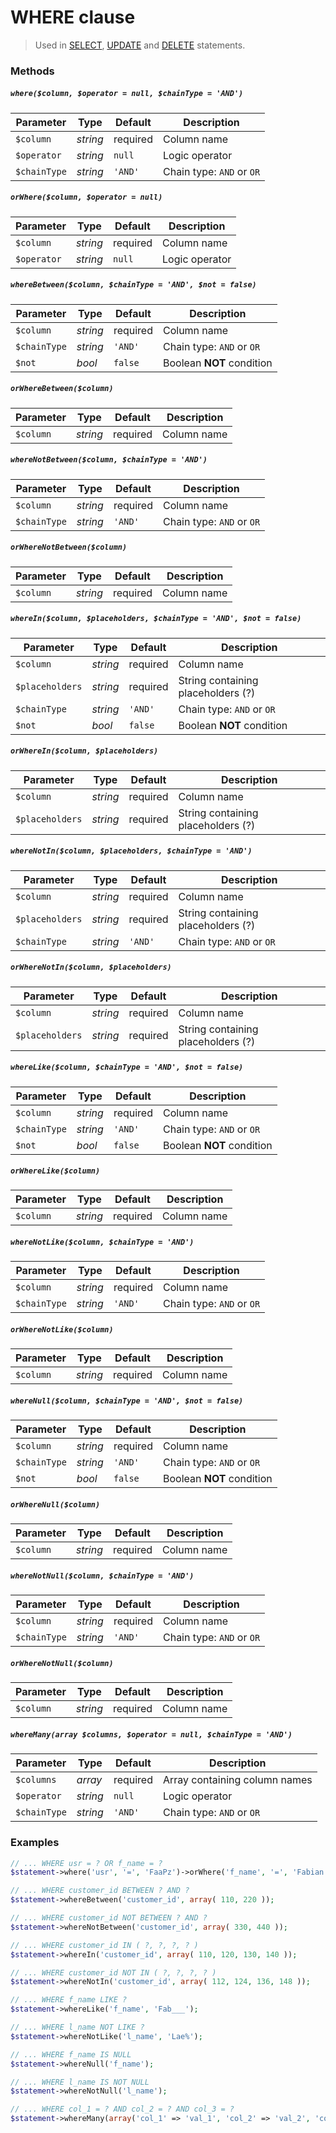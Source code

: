# WHERE clause

> Used in [SELECT](https://github.com/FaaPz/Slim-PDO/blob/master/docs/Statement/SELECT.md), [UPDATE](https://github.com/FaaPz/Slim-PDO/blob/master/docs/Statement/UPDATE.md) and [DELETE](https://github.com/FaaPz/Slim-PDO/blob/master/docs/Statement/DELETE.md) statements.

### Methods

##### `where($column, $operator = null, $chainType = 'AND')`

Parameter | Type | Default | Description
--- | --- | --- | ---
`$column` | *string* | required | Column name
`$operator` | *string* | `null` | Logic operator
`$chainType` | *string* | `'AND'` | Chain type: `AND` or `OR`

##### `orWhere($column, $operator = null)`

Parameter | Type | Default | Description
--- | --- | --- | ---
`$column` | *string* | required | Column name
`$operator` | *string* | `null` | Logic operator

##### `whereBetween($column, $chainType = 'AND', $not = false)`

Parameter | Type | Default | Description
--- | --- | --- | ---
`$column` | *string* | required | Column name
`$chainType` | *string* | `'AND'` | Chain type: `AND` or `OR`
`$not` | *bool* | `false` | Boolean **NOT** condition

##### `orWhereBetween($column)`

Parameter | Type | Default | Description
--- | --- | --- | ---
`$column` | *string* | required | Column name

##### `whereNotBetween($column, $chainType = 'AND')`

Parameter | Type | Default | Description
--- | --- | --- | ---
`$column` | *string* | required | Column name
`$chainType` | *string* | `'AND'` | Chain type: `AND` or `OR`

##### `orWhereNotBetween($column)`

Parameter | Type | Default | Description
--- | --- | --- | ---
`$column` | *string* | required | Column name

##### `whereIn($column, $placeholders, $chainType = 'AND', $not = false)`

Parameter | Type | Default | Description
--- | --- | --- | ---
`$column` | *string* | required | Column name
`$placeholders` | *string* | required | String containing placeholders (?)
`$chainType` | *string* | `'AND'` | Chain type: `AND` or `OR`
`$not` | *bool* | `false` | Boolean **NOT** condition

##### `orWhereIn($column, $placeholders)`

Parameter | Type | Default | Description
--- | --- | --- | ---
`$column` | *string* | required | Column name
`$placeholders` | *string* | required | String containing placeholders (?)

##### `whereNotIn($column, $placeholders, $chainType = 'AND')`

Parameter | Type | Default | Description
--- | --- | --- | ---
`$column` | *string* | required | Column name
`$placeholders` | *string* | required | String containing placeholders (?)
`$chainType` | *string* | `'AND'` | Chain type: `AND` or `OR`

##### `orWhereNotIn($column, $placeholders)`

Parameter | Type | Default | Description
--- | --- | --- | ---
`$column` | *string* | required | Column name
`$placeholders` | *string* | required | String containing placeholders (?)

##### `whereLike($column, $chainType = 'AND', $not = false)`

Parameter | Type | Default | Description
--- | --- | --- | ---
`$column` | *string* | required | Column name
`$chainType` | *string* | `'AND'` | Chain type: `AND` or `OR`
`$not` | *bool* | `false` | Boolean **NOT** condition

##### `orWhereLike($column)`

Parameter | Type | Default | Description
--- | --- | --- | ---
`$column` | *string* | required | Column name

##### `whereNotLike($column, $chainType = 'AND')`

Parameter | Type | Default | Description
--- | --- | --- | ---
`$column` | *string* | required | Column name
`$chainType` | *string* | `'AND'` | Chain type: `AND` or `OR`

##### `orWhereNotLike($column)`

Parameter | Type | Default | Description
--- | --- | --- | ---
`$column` | *string* | required | Column name

##### `whereNull($column, $chainType = 'AND', $not = false)`

Parameter | Type | Default | Description
--- | --- | --- | ---
`$column` | *string* | required | Column name
`$chainType` | *string* | `'AND'` | Chain type: `AND` or `OR`
`$not` | *bool* | `false` | Boolean **NOT** condition

##### `orWhereNull($column)`

Parameter | Type | Default | Description
--- | --- | --- | ---
`$column` | *string* | required | Column name

##### `whereNotNull($column, $chainType = 'AND')`

Parameter | Type | Default | Description
--- | --- | --- | ---
`$column` | *string* | required | Column name
`$chainType` | *string* | `'AND'` | Chain type: `AND` or `OR`

##### `orWhereNotNull($column)`

Parameter | Type | Default | Description
--- | --- | --- | ---
`$column` | *string* | required | Column name

##### `whereMany(array $columns, $operator = null, $chainType = 'AND')`

Parameter | Type | Default | Description
--- | --- | --- | ---
`$columns` | *array* | required | Array containing column names
`$operator` | *string* | `null` | Logic operator
`$chainType` | *string* | `'AND'` | Chain type: `AND` or `OR`

### Examples

```php
// ... WHERE usr = ? OR f_name = ?
$statement->where('usr', '=', 'FaaPz')->orWhere('f_name', '=', 'Fabian');

// ... WHERE customer_id BETWEEN ? AND ?
$statement->whereBetween('customer_id', array( 110, 220 ));

// ... WHERE customer_id NOT BETWEEN ? AND ?
$statement->whereNotBetween('customer_id', array( 330, 440 ));

// ... WHERE customer_id IN ( ?, ?, ?, ? )
$statement->whereIn('customer_id', array( 110, 120, 130, 140 ));

// ... WHERE customer_id NOT IN ( ?, ?, ?, ? )
$statement->whereNotIn('customer_id', array( 112, 124, 136, 148 ));

// ... WHERE f_name LIKE ?
$statement->whereLike('f_name', 'Fab___');

// ... WHERE l_name NOT LIKE ?
$statement->whereNotLike('l_name', 'Lae%');

// ... WHERE f_name IS NULL
$statement->whereNull('f_name');

// ... WHERE l_name IS NOT NULL
$statement->whereNotNull('l_name');

// ... WHERE col_1 = ? AND col_2 = ? AND col_3 = ?
$statement->whereMany(array('col_1' => 'val_1', 'col_2' => 'val_2', 'col_3' => 'val_3'), '=');
```
